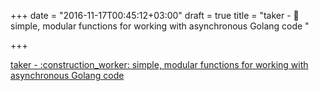 +++
date = "2016-11-17T00:45:12+03:00"
draft = true
title = "taker - :construction_worker: simple, modular functions for working with asynchronous Golang code "

+++

<p><a href="https://t.co/PxummK0k4V">taker - :construction_worker: simple, modular functions for working with asynchronous Golang code </a></p>
